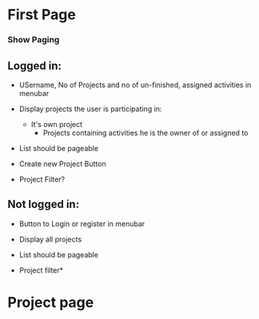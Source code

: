 # First Page

### Show Paging

## Logged in:

* USername, No of Projects and no of un-finished, assigned activities in menubar
* Display projects the user is participating in:
  * It's own project
	* Projects containing activities he is the owner of or assigned to
* List should be pageable
* Create new Project Button

* Project Filter?

## Not logged in:
* Button to Login or register in menubar
* Display all projects
* List should be pageable

* Project filter*

# Project page


